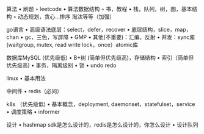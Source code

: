 算法 
  •  刷题 
  ◦   leetcode
  •   算法数据结构
  ◦  书，教程 
  •  栈，队列，树，图，基本结构
  ◦  动态规划，贪心...排序 淘汰等等（加强）

go语言 
  •  高级语法底层：select，defer，recover 
  •  底层结构，slice，map，chan 
  •  gc，三色，写屏障 
  •  GMP 
  •  其他(不重要)：汇编，反射
  •  并发：sync库(waitgroup, mutex, read write lock，once）atomic库 

数据库MySQL (优先级低) 
  •  B+树 (简单但优先级高)，存储结构 
  •  索引（简单但优先级高) 
  •  事务，隔离级别 
  •  锁 
  •  undo redo 

linux 
  •  基本用法 

中间件 
  •  redis（必问） 

k8s （优先级低) 
  •  基本概念，deployment, daemonset，statefulset，service 
  •  调度策略 
  •  informer 

设计 
  •  hashmap sdk是怎么设计的，redis是怎么设计的，你怎么设计 
  •  设计队列